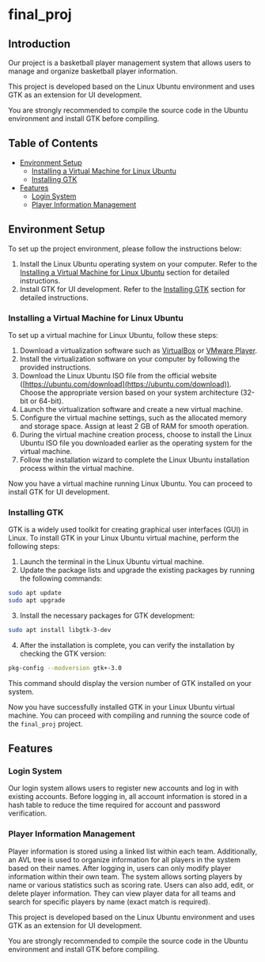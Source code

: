 # final_proj

## Introduction

Our project is a basketball player management system that allows users to manage and organize basketball player information.



This project is developed based on the Linux Ubuntu environment and uses GTK as an extension for UI development.

You are strongly recommended to compile the source code in the Ubuntu environment and install GTK before compiling.


## Table of Contents

- [Environment Setup](#environment-setup)
  * [Installing a Virtual Machine for Linux Ubuntu](#installing-a-virtual-machine-for-linux-ubuntu)
  * [Installing GTK](#installing-gtk)
- [Features](#features)
  * [Login System](#login-system)
  * [Player Information Management
    ](#player-information-management)


## Environment Setup

To set up the project environment, please follow the instructions below:

1. Install the Linux Ubuntu operating system on your computer. Refer to the [Installing a Virtual Machine for Linux Ubuntu](https://chat.openai.com/c/b64a15ff-f9bc-420d-8f95-bd0b448c4f98#installing-a-virtual-machine-for-linux-ubuntu) section for detailed instructions.
2. Install GTK for UI development. Refer to the [Installing GTK](https://chat.openai.com/c/b64a15ff-f9bc-420d-8f95-bd0b448c4f98#installing-gtk) section for detailed instructions.

### Installing a Virtual Machine for Linux Ubuntu

To set up a virtual machine for Linux Ubuntu, follow these steps:

1. Download a virtualization software such as [VirtualBox](https://www.virtualbox.org/) or [VMware Player](https://www.vmware.com/products/workstation-player.html).
2. Install the virtualization software on your computer by following the provided instructions.
3. Download the Linux Ubuntu ISO file from the official website ([https://ubuntu.com/download](https://ubuntu.com/download)). Choose the appropriate version based on your system architecture (32-bit or 64-bit).
4. Launch the virtualization software and create a new virtual machine.
5. Configure the virtual machine settings, such as the allocated memory and storage space. Assign at least 2 GB of RAM for smooth operation.
6. During the virtual machine creation process, choose to install the Linux Ubuntu ISO file you downloaded earlier as the operating system for the virtual machine.
7. Follow the installation wizard to complete the Linux Ubuntu installation process within the virtual machine.

Now you have a virtual machine running Linux Ubuntu. You can proceed to install GTK for UI development.

### Installing GTK

GTK is a widely used toolkit for creating graphical user interfaces (GUI) in Linux. To install GTK in your Linux Ubuntu virtual machine, perform the following steps:

1. Launch the terminal in the Linux Ubuntu virtual machine.
2. Update the package lists and upgrade the existing packages by running the following commands:

```bash
sudo apt update
sudo apt upgrade
```

3. Install the necessary packages for GTK development:

```bash
sudo apt install libgtk-3-dev
```

4. After the installation is complete, you can verify the installation by checking the GTK version:

```bash
pkg-config --modversion gtk+-3.0
```

This command should display the version number of GTK installed on your system.

Now you have successfully installed GTK in your Linux Ubuntu virtual machine. You can proceed with compiling and running the source code of the `final_proj` project.

## Features

### Login System

Our login system allows users to register new accounts and log in with existing accounts. Before logging in, all account information is stored in a hash table to reduce the time required for account and password verification.

### Player Information Management

Player information is stored using a linked list within each team. Additionally, an AVL tree is used to organize information for all players in the system based on their names. After logging in, users can only modify player information within their own team. The system allows sorting players by name or various statistics such as scoring rate. Users can also add, edit, or delete player information. They can view player data for all teams and search for specific players by name (exact match is required).

This project is developed based on the Linux Ubuntu environment and uses GTK as an extension for UI development.

You are strongly recommended to compile the source code in the Ubuntu environment and install GTK before compiling.
